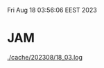 Fri Aug 18 03:56:06 EEST 2023
# JAM
<a href='./cache/202308/18_03.log'>./cache/202308/18_03.log</a>
